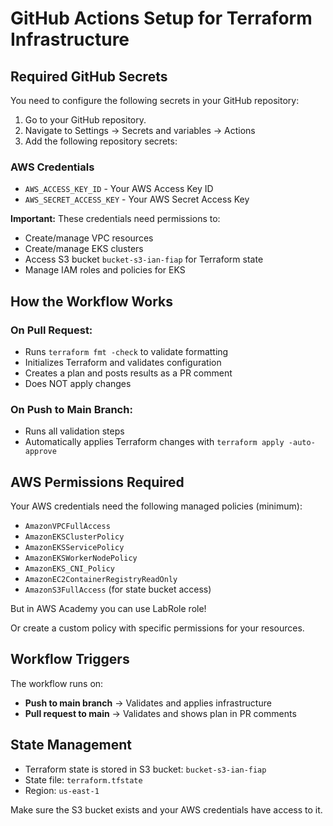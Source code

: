 # GitHub Actions Setup for Terraform Infrastructure

## Required GitHub Secrets

You need to configure the following secrets in your GitHub repository:

1. Go to your GitHub repository.
2. Navigate to Settings → Secrets and variables → Actions
3. Add the following repository secrets:

### AWS Credentials
- `AWS_ACCESS_KEY_ID` - Your AWS Access Key ID
- `AWS_SECRET_ACCESS_KEY` - Your AWS Secret Access Key

**Important:** These credentials need permissions to:
- Create/manage VPC resources
- Create/manage EKS clusters
- Access S3 bucket `bucket-s3-ian-fiap` for Terraform state
- Manage IAM roles and policies for EKS

## How the Workflow Works

### On Pull Request:
- Runs `terraform fmt -check` to validate formatting
- Initializes Terraform and validates configuration
- Creates a plan and posts results as a PR comment
- Does NOT apply changes

### On Push to Main Branch:
- Runs all validation steps
- Automatically applies Terraform changes with `terraform apply -auto-approve`

## AWS Permissions Required

Your AWS credentials need the following managed policies (minimum):
- `AmazonVPCFullAccess`
- `AmazonEKSClusterPolicy`
- `AmazonEKSServicePolicy`
- `AmazonEKSWorkerNodePolicy`
- `AmazonEKS_CNI_Policy`
- `AmazonEC2ContainerRegistryReadOnly`
- `AmazonS3FullAccess` (for state bucket access)
 
But in AWS Academy you can use LabRole role!

Or create a custom policy with specific permissions for your resources.

## Workflow Triggers

The workflow runs on:
- **Push to main branch** → Validates and applies infrastructure
- **Pull request to main** → Validates and shows plan in PR comments

## State Management

- Terraform state is stored in S3 bucket: `bucket-s3-ian-fiap`
- State file: `terraform.tfstate`
- Region: `us-east-1`

Make sure the S3 bucket exists and your AWS credentials have access to it.